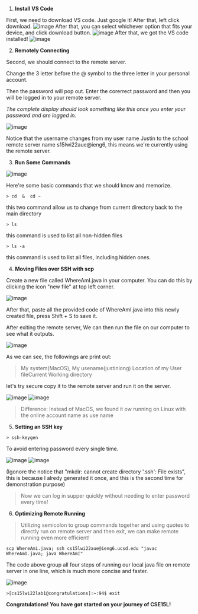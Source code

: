 1. **Install VS Code**

First, we need to download VS code. Just google it! After that, left click download. 
![image](google.png)
After that, you can select whichever option that fits your device, and click download button.
![image](select.png)
After that, we got the VS code installed!
![image](VScode.png)

2. **Remotely Connecting**

Second, we should connect to the remote server.

Change the 3 letter before the @ symbol to the three letter in your personal account.

Then the password will pop out. Enter the corerrect password and then you will be logged in to your remote server.

*The complete display should look something like this once you enter your password and are logged in.*

![image](ssh.png)

Notice that the username changes from my user name Justin to the school remote server name s15lwi22aue@ieng6, this means we're currently using the remote server.

3. **Run Some Commands**

![image](operations.png)

Here're some basic commands that we should know and memorize. 
```
> cd  &  cd ~
```
this two command allow us to change from current directory back to the main directory
```
> ls
```
this command is used to list all non-hidden files
```
> ls -a
```

this command is used to list all files, including hidden ones.

4. **Moving Files over SSH with scp**

Create a new file called WhereAmI.java in your computer.
You can do this by clicking the icon "new file" at top left corner.

![image](newfile.png)

After that, paste all the provided code of WhereAmI.java into this newly created file, press Shift + S to save it.

After exiting the remote server, We can then run the file on our computer to see what it outputs.

![image](WAI.png)

As we can see, the followings are print out:

> My system(MacOS), My usename(justinlong) Location of my User fileCurrent Working directory

let's try secure copy it to the remote server and run it on the server.

![image](scp.png)
![image](remote.png)

> Difference: Instead of MacOS, we found it ow running on Linux with the online account name as use name


5. **Setting an SSH key**
```
> ssh-keygen
```

To avoid entering password every single time.

![image](sshkey.png)
![image](keygen.png)

(Igonore the notice that "mkdir: cannot create directory '.ssh': File exists", this is because I alredy generated it once, and this is the second time for demonstration purpose)

> Now we can log in supper quickly without needing to enter password every time!

6. **Optimizing Remote Running**

> Utilizing semicolon to group commands together and using quotes to directly run on remote server and then exit, we can make remote running even more efficient!


```
scp WhereAmi.java; ssh cs15lwi22aue@ieng6.ucsd.edu "javac WhereAmI.java; java WhereAmI"
```
The code above group all four steps of running our local java file on remote server in one line, which is much more concise and faster.

![image](quick.png)
```
>[cs15lwi22lab1@congratulations]:~:94$ exit
```

**Congratulations! You have got started on your journey of CSE15L!**